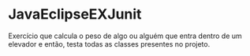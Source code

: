# JavaEclipseEXJunit
Exercício que calcula o peso de algo ou alguém que entra dentro de um elevador e então, testa todas as classes presentes no projeto.
